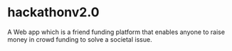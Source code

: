 hackathonv2.0
=============

A Web app which is a friend funding platform that enables anyone to raise money in crowd funding to solve a societal issue.
